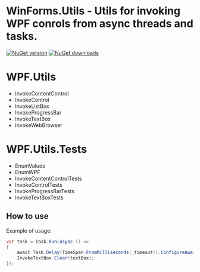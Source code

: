 # **WinForms.Utils** - Utils for invoking WPF conrols from async threads and tasks.

[![NuGet version](https://img.shields.io/nuget/v/WPF.Utils.svg?style=flat)](https://www.nuget.org/packages/WPF.Utils/)
[![NuGet downloads](https://img.shields.io/nuget/dt/WPF.Utils.svg)](https://www.nuget.org/packages/WPF.Utils/)

# WPF.Utils
- InvokeContentControl
- InvokeControl
- InvokeListBox
- InvokeProgressBar
- InvokeTextBox
- InvokeWebBrowser

# WPF.Utils.Tests
- EnumValues
- EnumWPF
- InvokeContentControlTests
- InvokeControlTests
- InvokeProgressBarTests
- InvokeTextBoxTests

## How to use
Example of usage:

```C#
var task = Task.Run(async () =>
{
    await Task.Delay(TimeSpan.FromMilliseconds(_timeout)).ConfigureAwait(true);
    InvokeTextBox.Clear(textBox);
});
```

